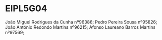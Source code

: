# EIPL5G04

João Miguel Rodrigues da Cunha nº96386;
Pedro Pereira Sousa nº95826;
João António Redondo Martins nº96215;
Afonso Laureano Barros Martins nº97569; 
